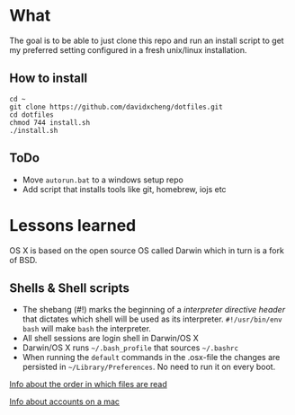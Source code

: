 # What
The goal is to be able to just clone this repo and run an install script
to get my preferred setting configured in a fresh unix/linux installation.

## How to install
    cd ~
    git clone https://github.com/davidxcheng/dotfiles.git
    cd dotfiles
    chmod 744 install.sh
    ./install.sh

## ToDo

- Move `autorun.bat` to a windows setup repo
- Add script that installs tools like git, homebrew, iojs etc

# Lessons learned
OS X is based on the open source OS called Darwin which in turn is a fork of BSD.

## Shells & Shell scripts
- The shebang (#!) marks the beginning of a _interpreter directive header_ that dictates which shell will be used as its interpreter.
`#!/usr/bin/env bash` will make `bash` the interpreter.
- All shell sessions are login shell in Darwin/OS X
- Darwin/OS X runs `~/.bash_profile` that sources `~/.bashrc`
- When running the `default` commands in the .osx-file the changes are persisted in `~/Library/Preferences`. No need to run it on every boot.

[Info about the order in which files are read](http://dghubble.com/blog/posts/.bashprofile-.profile-and-.bashrc-conventions/)

[Info about accounts on a mac](https://www.dyx.name/posts/macunix.html)
